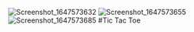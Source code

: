 ![Screenshot_1647573632](https://user-images.githubusercontent.com/89257683/158932194-7a3c37ad-5bb9-4069-81b3-e3388d66b7d7.png)
![Screenshot_1647573655](https://user-images.githubusercontent.com/89257683/158932200-024725a8-a3bc-43db-8776-786153788a37.png)
![Screenshot_1647573685](https://user-images.githubusercontent.com/89257683/158932205-41690387-6c63-4f1e-9069-94a4c0864c50.png)
#Tic Tac Toe

